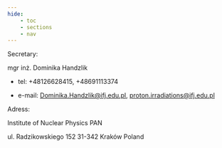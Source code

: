 ```yaml
---
hide:
    - toc
    - sections
    - nav
---
```



Secretary:

mgr inż. Dominika Handzlik

- tel: +48126628415, +48691113374

- e-mail: Dominika.Handzlik@ifj.edu.pl, proton.irradiations@ifj.edu.pl

Adress:

Institute of Nuclear Physics PAN

ul. Radzikowskiego 152
31-342 Kraków
Poland